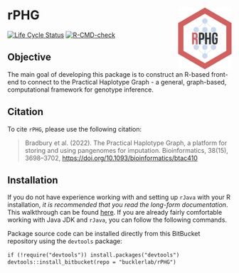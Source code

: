 # rPHG <img src="man/figures/logo.png" align="right" width="120" />

[![Life Cycle Status](https://img.shields.io/badge/lifecycle-maturing-blue.svg)](https://www.tidyverse.org/lifecycle/#maturing)
[![R-CMD-check](https://github.com/maize-genetics/rPHG/actions/workflows/check-standard.yaml/badge.svg)](https://github.com/maize-genetics/rPHG/actions/workflows/check-standard.yaml)

## Objective
The main goal of developing this package is to construct an R-based front-end to connect to the Practical Haplotype Graph - a general, graph-based, computational framework for genotype inference.

## Citation
To cite `rPHG`, please use the following citation:

> Bradbury et al. (2022). The Practical Haplotype Graph, a platform for storing and using pangenomes for imputation. Bioinformatics, 38(15), 3698–3702, https://doi.org/10.1093/bioinformatics/btac410

## Installation
If you do not have experience working with and setting up `rJava` with your R installation, *it is recommended that you read the long-form documentation*. This walkthrough can be found [here](https://bitbucket.org/bucklerlab/rphg/wiki/Home). If you are already fairly comfortable working with Java JDK and `rJava`, you can follow the following commands.

Package source code can be installed directly from this BitBucket repository using the `devtools` package:

```{r}
if (!require("devtools")) install.packages("devtools")
devtools::install_bitbucket(repo = "bucklerlab/rPHG")
```
